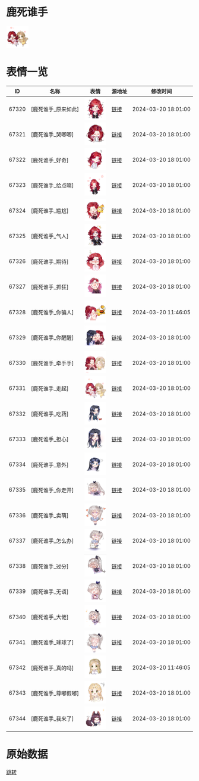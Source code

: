 # 鹿死谁手

<img src="./cover.png" height="60" alt="cover" />

# 表情一览

|ID|名称|表情|源地址|修改时间|
|----|----|----|----|----|
|67320|[鹿死谁手_原来如此]|<img src="./pic/067320_%5B鹿死谁手_原来如此%5D.png" height="60" alt="原来如此"/>|[链接](https://i0.hdslb.com/bfs/garb/416ffbfbc58d9e882dd180b47f30247466f3065a.png)|2024-03-20 18:01:00|
|67321|[鹿死谁手_哭唧唧]|<img src="./pic/067321_%5B鹿死谁手_哭唧唧%5D.png" height="60" alt="哭唧唧"/>|[链接](https://i0.hdslb.com/bfs/garb/d9a46403fa2f84598a7ad72d9b59db86377f46bf.png)|2024-03-20 18:01:00|
|67322|[鹿死谁手_好奇]|<img src="./pic/067322_%5B鹿死谁手_好奇%5D.png" height="60" alt="好奇"/>|[链接](https://i0.hdslb.com/bfs/garb/b29d835226d4dd6579df9eff62b233082e71b25c.png)|2024-03-20 18:01:00|
|67323|[鹿死谁手_给点嘛]|<img src="./pic/067323_%5B鹿死谁手_给点嘛%5D.png" height="60" alt="给点嘛"/>|[链接](https://i0.hdslb.com/bfs/garb/cd2a3e8cd2b1e48582df48df63f726f9636cb0ec.png)|2024-03-20 18:01:00|
|67324|[鹿死谁手_尴尬]|<img src="./pic/067324_%5B鹿死谁手_尴尬%5D.png" height="60" alt="尴尬"/>|[链接](https://i0.hdslb.com/bfs/garb/9e60d2b07d8f3042c45952598feb08ef9c54a5d8.png)|2024-03-20 18:01:00|
|67325|[鹿死谁手_气人]|<img src="./pic/067325_%5B鹿死谁手_气人%5D.png" height="60" alt="气人"/>|[链接](https://i0.hdslb.com/bfs/garb/0f841928f21b2d2c8000fbabb042d24f3dc45548.png)|2024-03-20 18:01:00|
|67326|[鹿死谁手_期待]|<img src="./pic/067326_%5B鹿死谁手_期待%5D.png" height="60" alt="期待"/>|[链接](https://i0.hdslb.com/bfs/garb/2d5d68b8435e220e4017ffbd3f27a0da68638444.png)|2024-03-20 18:01:00|
|67327|[鹿死谁手_抓狂]|<img src="./pic/067327_%5B鹿死谁手_抓狂%5D.png" height="60" alt="抓狂"/>|[链接](https://i0.hdslb.com/bfs/garb/c86b7d13872f50fd6ab65f0b0f3cb37272f8e11a.png)|2024-03-20 18:01:00|
|67328|[鹿死谁手_你骗人]|<img src="./pic/067328_%5B鹿死谁手_你骗人%5D.png" height="60" alt="你骗人"/>|[链接](https://i0.hdslb.com/bfs/garb/d597b5f140f99fa74fc3926f0796b25bd0bf398f.png)|2024-03-20 11:46:05|
|67329|[鹿死谁手_你醒醒]|<img src="./pic/067329_%5B鹿死谁手_你醒醒%5D.png" height="60" alt="你醒醒"/>|[链接](https://i0.hdslb.com/bfs/garb/fff9ddd9a1fd9694e6f656f3fa1f44be82a5701b.png)|2024-03-20 18:01:00|
|67330|[鹿死谁手_牵手手]|<img src="./pic/067330_%5B鹿死谁手_牵手手%5D.png" height="60" alt="牵手手"/>|[链接](https://i0.hdslb.com/bfs/garb/27c6a16659db6906bacd5caee712d4725b5c5a54.png)|2024-03-20 18:01:00|
|67331|[鹿死谁手_走起]|<img src="./pic/067331_%5B鹿死谁手_走起%5D.png" height="60" alt="走起"/>|[链接](https://i0.hdslb.com/bfs/garb/618b5a30ee5d2759382ebc490cd60784418f5a46.png)|2024-03-20 18:01:00|
|67332|[鹿死谁手_吃药]|<img src="./pic/067332_%5B鹿死谁手_吃药%5D.png" height="60" alt="吃药"/>|[链接](https://i0.hdslb.com/bfs/garb/117183114d56cb193eb8a532080fe1a9b1dd8445.png)|2024-03-20 18:01:00|
|67333|[鹿死谁手_担心]|<img src="./pic/067333_%5B鹿死谁手_担心%5D.png" height="60" alt="担心"/>|[链接](https://i0.hdslb.com/bfs/garb/de3377070a8bb9828945f5c4711092939d67ccb0.png)|2024-03-20 18:01:00|
|67334|[鹿死谁手_意外]|<img src="./pic/067334_%5B鹿死谁手_意外%5D.png" height="60" alt="意外"/>|[链接](https://i0.hdslb.com/bfs/garb/a6a4b23fa2327b3811ae2cec771133f966714624.png)|2024-03-20 18:01:00|
|67335|[鹿死谁手_你走开]|<img src="./pic/067335_%5B鹿死谁手_你走开%5D.png" height="60" alt="你走开"/>|[链接](https://i0.hdslb.com/bfs/garb/3ba4f3d7bfaaf8126cab98adfe4be55ab5f2014d.png)|2024-03-20 18:01:00|
|67336|[鹿死谁手_卖萌]|<img src="./pic/067336_%5B鹿死谁手_卖萌%5D.png" height="60" alt="卖萌"/>|[链接](https://i0.hdslb.com/bfs/garb/7971dd9c682b7ce856a67a072fa0f3580e81e21b.png)|2024-03-20 18:01:00|
|67337|[鹿死谁手_怎么办]|<img src="./pic/067337_%5B鹿死谁手_怎么办%5D.png" height="60" alt="怎么办"/>|[链接](https://i0.hdslb.com/bfs/garb/a8d01e67cc3cf02fb0f2563c6b474972497d30b7.png)|2024-03-20 18:01:00|
|67338|[鹿死谁手_过分]|<img src="./pic/067338_%5B鹿死谁手_过分%5D.png" height="60" alt="过分"/>|[链接](https://i0.hdslb.com/bfs/garb/fb5844f708ca9af5b4932503404458425c7df2e2.png)|2024-03-20 18:01:00|
|67339|[鹿死谁手_无语]|<img src="./pic/067339_%5B鹿死谁手_无语%5D.png" height="60" alt="无语"/>|[链接](https://i0.hdslb.com/bfs/garb/77f864c421602289318b9693c530000f5b846cbd.png)|2024-03-20 18:01:00|
|67340|[鹿死谁手_大佬]|<img src="./pic/067340_%5B鹿死谁手_大佬%5D.png" height="60" alt="大佬"/>|[链接](https://i0.hdslb.com/bfs/garb/dea35fb07fd73ce643698a00ca135f48273885d8.png)|2024-03-20 18:01:00|
|67341|[鹿死谁手_球球了]|<img src="./pic/067341_%5B鹿死谁手_球球了%5D.png" height="60" alt="球球了"/>|[链接](https://i0.hdslb.com/bfs/garb/c75900e0b56c31ead49035defe641652e8290563.png)|2024-03-20 18:01:00|
|67342|[鹿死谁手_真的吗]|<img src="./pic/067342_%5B鹿死谁手_真的吗%5D.png" height="60" alt="真的吗"/>|[链接](https://i0.hdslb.com/bfs/garb/ff932d9915e0563e61382116b6043d8351f81f4c.png)|2024-03-20 11:46:05|
|67343|[鹿死谁手_尊嘟假嘟]|<img src="./pic/067343_%5B鹿死谁手_尊嘟假嘟%5D.png" height="60" alt="尊嘟假嘟"/>|[链接](https://i0.hdslb.com/bfs/garb/df4714bd1e3cc25f20f913d1f1556d160d068afd.png)|2024-03-20 18:01:00|
|67344|[鹿死谁手_我来了]|<img src="./pic/067344_%5B鹿死谁手_我来了%5D.png" height="60" alt="我来了"/>|[链接](https://i0.hdslb.com/bfs/garb/c173376ad31d439b10db09c963dbd8e3ea87ca1e.png)|2024-03-20 18:01:00|

# 原始数据

[跳转](./raw.json)

